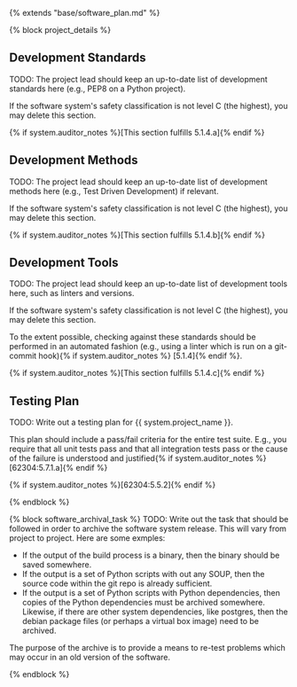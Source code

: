 {% extends "base/software_plan.md" %}

{% block project_details %}
## Development Standards

TODO: The project lead should keep an up-to-date list of development standards here (e.g., PEP8 on a Python project).

If the software system's safety classification is not level C (the highest), you may delete this section.

{% if system.auditor_notes %}[This section fulfills 5.1.4.a]{% endif %}

## Development Methods

TODO: The project lead should keep an up-to-date list of development methods here (e.g., Test Driven Development) if relevant.

If the software system's safety classification is not level C (the highest), you may delete this section.

{% if system.auditor_notes %}[This section fulfills 5.1.4.b]{% endif %}

## Development Tools

TODO: The project lead should keep an up-to-date list of development tools here, such as linters and versions.

If the software system's safety classification is not level C (the highest), you may delete this section.

To the extent possible, checking against these standards should be performed in an automated fashion (e.g., using a linter which is run on a git-commit hook){% if system.auditor_notes %} [5.1.4]{% endif %}.

{% if system.auditor_notes %}[This section fulfills 5.1.4.c]{% endif %}

## Testing Plan

TODO: Write out a testing plan for {{ system.project_name }}.

This plan should include a pass/fail criteria for the entire test suite.  E.g., you require that all unit tests pass and that all integration tests pass or the cause of the failure is understood and justified{% if system.auditor_notes %} [62304:5.7.1.a]{% endif %}

{% if system.auditor_notes %}[62304:5.5.2]{% endif %}

{% endblock %}

{% block software_archival_task %}
TODO: Write out the task that should be followed in order to archive the software system release.  This will vary from project to project.  Here are some exmples:

- If the output of the build process is a binary, then the binary should be saved somewhere.
- If the output is a set of Python scripts with out any SOUP, then the source code within the git repo is already sufficient.
- If the output is a set of Python scripts with Python dependencies, then copies of the Python dependencies must be archived somewhere.  Likewise, if there are other system dependencies, like postgres, then the debian package files (or perhaps a virtual box image) need to be archived.

The purpose of the archive is to provide a means to re-test problems which may occur in an old version of the software.

{% endblock %}
